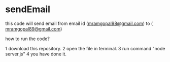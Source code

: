 # sendEmail

this code will send email from email id (mramgopal98@gmail.com) to ( mramgopal89@gmail.com)

how to run the code?

1  download this repository.
2  open the file in terminal.
3 run command "node server.js"
4 you have done it.
